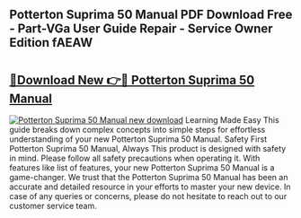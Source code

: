 ## Potterton Suprima 50 Manual PDF Download Free - Part-VGa User Guide Repair - Service Owner Edition fAEAW

# <h2><a href="http://bc99418.oget.top/?id=Potterton+Suprima+50+Manual">🔗Download New 👉🔴 Potterton Suprima 50 Manual</a></h2>

[![Potterton Suprima 50 Manual new download](https://i.imgur.com/5g1atiW.png)](http://bc99418.oget.top/?id=Potterton+Suprima+50+Manual)
Learning Made Easy This guide breaks down complex concepts into simple steps for effortless understanding of your new Potterton Suprima 50 Manual. Safety First Potterton Suprima 50 Manual, Always This product is designed with safety in mind. Please follow all safety precautions when operating it. With features like list of features, your new Potterton Suprima 50 Manual is a game-changer. We trust that the Potterton Suprima 50 Manual has been an accurate and detailed resource in your efforts to master your new device. In case of any queries or concerns, please do not hesitate to reach out to our customer service team.
